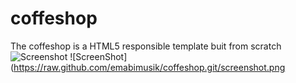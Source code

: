 # coffeshop
The coffeshop is a HTML5  responsible template  buit from scratch
![Screenshot](https://github.com/emabimusik/coffeshop.git/screenshot.png)
![ScreenShot](https://raw.github.com/emabimusik/coffeshop.git/screenshot.png




